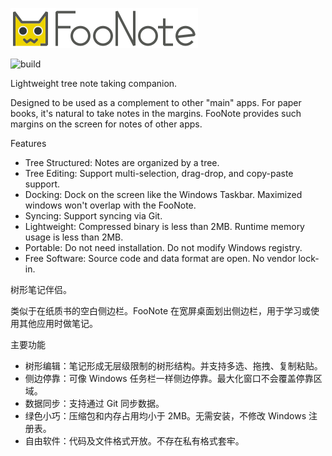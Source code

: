 ![FooNote](doc/image/banner.png)

![build](https://github.com/quark-zju/FooNote/workflows/build/badge.svg)

Lightweight tree note taking companion.

Designed to be used as a complement to other "main" apps. For paper books, it's natural to take notes in the margins. FooNote provides such margins on the screen for notes of other apps.

Features
- Tree Structured: Notes are organized by a tree.
- Tree Editing: Support multi-selection, drag-drop, and copy-paste support.
- Docking: Dock on the screen like the Windows Taskbar. Maximized windows won't overlap with the FooNote.
- Syncing: Support syncing via Git.
- Lightweight: Compressed binary is less than 2MB. Runtime memory usage is less than 2MB.
- Portable: Do not need installation. Do not modify Windows registry.
- Free Software: Source code and data format are open. No vendor lock-in.


树形笔记伴侣。

类似于在纸质书的空白侧边栏。FooNote 在宽屏桌面划出侧边栏，用于学习或使用其他应用时做笔记。

主要功能
- 树形编辑：笔记形成无层级限制的树形结构。并支持多选、拖拽、复制粘贴。
- 侧边停靠：可像 Windows 任务栏一样侧边停靠。最大化窗口不会覆盖停靠区域。
- 数据同步：支持通过 Git 同步数据。
- 绿色小巧：压缩包和内存占用均小于 2MB。无需安装，不修改 Windows 注册表。
- 自由软件：代码及文件格式开放。不存在私有格式套牢。
